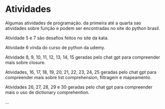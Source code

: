 # Atividades
Algumas atividades de programação.
da primeira até a quarta sao atividades sobre função e podem ser encontradas no site do python brasil.

Atividade 5 e 7 são desafios feitos no site da kata.

Atividade 6 vinda do curso de python da udemy.

Atividade 8, 9, 10, 11, 12, 13, 14, 15 geradas pelo chat gpt para compreender mais sobre closure.


Atividades, 16, 17, 18, 19, 20, 21, 22, 23, 24, 25 geradas pelo chat gpt para compreender mais sobre list comprehension, filtragem e mapeamento.

Atividades 26, 27, 28, 29 e 30 geradas pelo chat gpt para compreender mais o uso de dictionary comprehention.

...